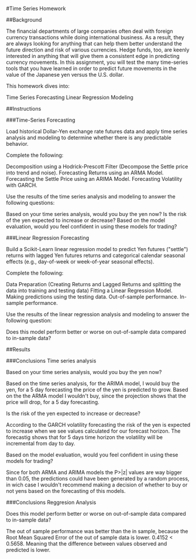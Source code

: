 #Time Series Homework

##Background

The financial departments of large companies often deal with foreign currency transactions while doing international business. As a result, they are always looking for anything that can help them better understand the future direction and risk of various currencies. Hedge funds, too, are keenly interested in anything that will give them a consistent edge in predicting currency movements.
In this assignment, you will test the many time-series tools that you have learned in order to predict future movements in the value of the Japanese yen versus the U.S. dollar.

This homework dives into:

Time Series Forecasting
Linear Regression Modeling


##Instructions

###Time-Series Forecasting

Load historical Dollar-Yen exchange rate futures data and apply time series analysis and modeling to determine whether there is any predictable behavior.

Complete the following:

Decomposition using a Hodrick-Prescott Filter (Decompose the Settle price into trend and noise).
Forecasting Returns using an ARMA Model.
Forecasting the Settle Price using an ARIMA Model.
Forecasting Volatility with GARCH.

Use the results of the time series analysis and modeling to answer the following questions:

Based on your time series analysis, would you buy the yen now?
Is the risk of the yen expected to increase or decrease?
Based on the model evaluation, would you feel confident in using these models for trading?


###Linear Regression Forecasting

Build a Scikit-Learn linear regression model to predict Yen futures ("settle") returns with lagged Yen futures returns and categorical calendar seasonal effects (e.g., day-of-week or week-of-year seasonal effects).

Complete the following:

Data Preparation (Creating Returns and Lagged Returns and splitting the data into training and testing data)
Fitting a Linear Regression Model.
Making predictions using the testing data.
Out-of-sample performance.
In-sample performance.

Use the results of the linear regression analysis and modeling to answer the following question:

Does this model perform better or worse on out-of-sample data compared to in-sample data?

##Results

###Conclusions Time series analysis

Based on your time series analysis, would you buy the yen now?

Based on the time series analysis, for the ARIMA model, I would buy the yen, for a 5 day forecasting the price of the yen is predicted to grow. Based on the the ARMA model I wouldn't buy, since the projection shows that the price will drop, for  a 5 day forecasting.

Is the risk of the yen expected to increase or decrease?

According to the GARCH volatility forecasting the risk of the yen is expected to increase when we see values calculated for our forecast horizon. The forecastig shows that for 5 days time horizon the volatility will be incremental from day to day.

Based on the model evaluation, would you feel confident in using these models for trading?

Since for both ARMA and ARIMA models the P>|z| values are way bigger than 0.05, the predictions could have been generated by a random process, in wich case I wouldn't recommend making a decision of whether to buy or not yens based on the forecasting of this models.

###Conclusions Reggresion Analysis

Does this model perform better or worse on out-of-sample data compared to in-sample data?

The out of sample performance was better than the in sample, because the Root Mean Squared Error of the out of sample data is lower. 0.4152 < 0.5658. Meaning that the difference between values observed and predicted is lower. 

